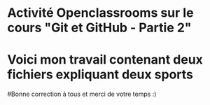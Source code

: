 # Activité Openclassrooms sur le cours "Git et GitHub - Partie 2"
# Voici mon travail contenant deux fichiers expliquant deux sports
#Bonne correction à tous et merci de votre temps :)